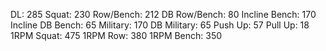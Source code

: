 DL: 285
 Squat: 230
 Row/Bench: 212
 DB Row/Bench: 80
 Incline Bench: 170
 Incline DB Bench: 65
 Military: 170
 DB Military: 65
 Push Up: 57
 Pull Up: 18
 1RPM Squat: 475
 1RPM Row: 380
 1RPM Bench: 350
